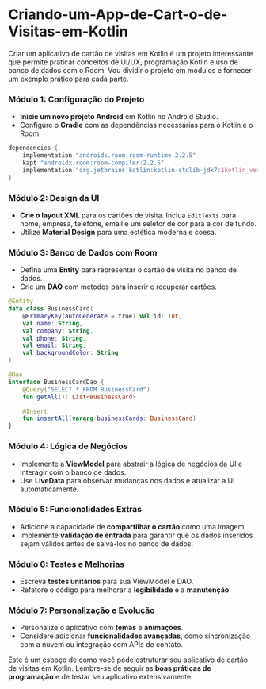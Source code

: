 # Criando-um-App-de-Cart-o-de-Visitas-em-Kotlin

Criar um aplicativo de cartão de visitas em Kotlin é um projeto interessante que permite praticar conceitos de UI/UX, programação Kotlin e uso de banco de dados com o Room. Vou dividir o projeto em módulos e fornecer um exemplo prático para cada parte.

### Módulo 1: Configuração do Projeto
- **Inicie um novo projeto Android** em Kotlin no Android Studio.
- Configure o **Gradle** com as dependências necessárias para o Kotlin e o Room.

```kotlin
dependencies {
    implementation "androidx.room:room-runtime:2.2.5"
    kapt "androidx.room:room-compiler:2.2.5"
    implementation "org.jetbrains.kotlin:kotlin-stdlib-jdk7:$kotlin_version"
}
```

### Módulo 2: Design da UI
- **Crie o layout XML** para os cartões de visita. Inclua `EditTexts` para nome, empresa, telefone, email e um seletor de cor para a cor de fundo.
- Utilize **Material Design** para uma estética moderna e coesa.

### Módulo 3: Banco de Dados com Room
- Defina uma **Entity** para representar o cartão de visita no banco de dados.
- Crie um **DAO** com métodos para inserir e recuperar cartões.

```kotlin
@Entity
data class BusinessCard(
    @PrimaryKey(autoGenerate = true) val id: Int,
    val name: String,
    val company: String,
    val phone: String,
    val email: String,
    val backgroundColor: String
)

@Dao
interface BusinessCardDao {
    @Query("SELECT * FROM BusinessCard")
    fun getAll(): List<BusinessCard>

    @Insert
    fun insertAll(vararg businessCards: BusinessCard)
}
```

### Módulo 4: Lógica de Negócios
- Implemente a **ViewModel** para abstrair a lógica de negócios da UI e interagir com o banco de dados.
- Use **LiveData** para observar mudanças nos dados e atualizar a UI automaticamente.

### Módulo 5: Funcionalidades Extras
- Adicione a capacidade de **compartilhar o cartão** como uma imagem.
- Implemente **validação de entrada** para garantir que os dados inseridos sejam válidos antes de salvá-los no banco de dados.

### Módulo 6: Testes e Melhorias
- Escreva **testes unitários** para sua ViewModel e DAO.
- Refatore o código para melhorar a **legibilidade** e a **manutenção**.

### Módulo 7: Personalização e Evolução
- Personalize o aplicativo com **temas** e **animações**.
- Considere adicionar **funcionalidades avançadas**, como sincronização com a nuvem ou integração com APIs de contato.

Este é um esboço de como você pode estruturar seu aplicativo de cartão de visitas em Kotlin. Lembre-se de seguir as **boas práticas de programação** e de testar seu aplicativo extensivamente.

